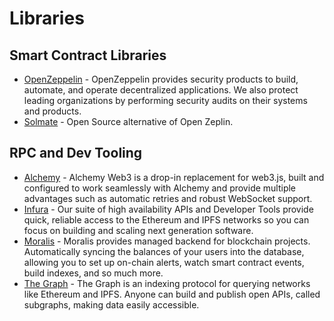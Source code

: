 # Libraries

## Smart Contract Libraries

- [OpenZeppelin](https://www.openzeppelin.com/) - OpenZeppelin provides security products to build, automate, and operate decentralized applications. We also protect leading organizations by performing security audits on their systems and products.
- [Solmate](https://github.com/transmissions11/solmate) - Open Source alternative of Open Zeplin.

## RPC and Dev Tooling

- [Alchemy](https://www.alchemy.com/) - Alchemy Web3 is a drop-in replacement for web3.js, built and configured to work seamlessly with Alchemy and provide multiple advantages such as automatic retries and robust WebSocket support.
- [Infura](https://www.infura.io/) - Our suite of high availability APIs and Developer Tools provide quick, reliable access to the Ethereum and IPFS networks so you can focus on building and scaling next generation software.
- [Moralis](https://moralis.io/) - Moralis provides managed backend for blockchain projects. Automatically syncing the balances of your users into the database, allowing you to set up on-chain alerts, watch smart contract events, build indexes, and so much more.
- [The Graph](https://thegraph.com/en/) - The Graph is an indexing protocol for querying networks like Ethereum and IPFS. Anyone can build and publish open APIs, called subgraphs, making data easily accessible.
